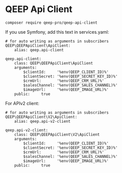 QEEP Api Client
=========================

`composer require qeep-pro/qeep-api-client`

If you use Symfony, add this text in services.yaml:

```
# for auto writing as arguments in subscribers
QEEP\QEEPApiClient\ApiClient:
    alias: qeep.api-client

qeep.api-client:
    class: QEEP\QEEPApiClient\ApiClient
    arguments:
        $clientId:     '%env(QEEP_CLIENT_ID)%'
        $clientSecret: '%env(QEEP_SECRET_KEY_ID)%'
        $crmUrl:       '%env(QEEP_CRM_URL)%'
        $salesChannel: '%env(QEEP_SALES_CHANNEL)%'
        $imageUrl:     '%env(QEEP_IMAGE_URL)%'
    public:     true
```

For APIv2 client:

```
# for auto writing as arguments in subscribers
QEEP\QEEPApiClient\V2\ApiClient:
    alias: qeep.api-v2-client

qeep.api-v2-client:
    class: QEEP\QEEPApiClient\V2\ApiClient
    arguments:
        $clientId:     '%env(QEEP_CLIENT_ID)%'
        $clientSecret: '%env(QEEP_SECRET_KEY_ID)%'
        $crmUrl:       '%env(QEEP_CRM_URL)%'
        $salesChannel: '%env(QEEP_SALES_CHANNEL)%'
        $imageUrl:     '%env(QEEP_IMAGE_URL)%'
    public:     true
```